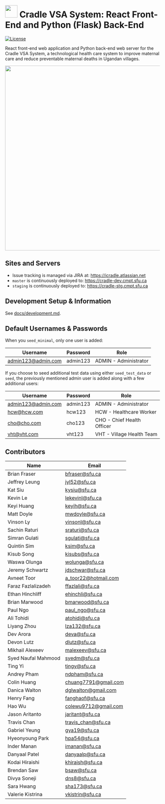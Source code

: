 # <img src="readme-img/logo.png" width=40> Cradle VSA System: React Front-End and Python (Flask) Back-End

[![License](https://img.shields.io/github/license/Cradle-VSA/cradle-platform)](https://github.com/Cradle-VSA/cradle-platform/blob/master/LICENCE)

React front-end web application and Python back-end web server for the Cradle 
VSA System, a technological health care system to improve maternal care and 
reduce preventable maternal deaths in Ugandan villages.

<img src="readme-img/screenshot.png" width="600px"/>

## Sites and Servers

* Issue tracking is managed via JIRA at: https://icradle.atlassian.net
* `master` is continuously deployed to: https://cradle-dev.cmpt.sfu.ca
* `staging` is continuously deployed to: https://cradle-stg.cmpt.sfu.ca

## Development Setup & Information

See [docs/development.md](docs/development.md).

## Default Usernames & Passwords

When you `seed_minimal`, only one user is added:

| Username           | Password | Role                   |
|--------------------|----------|------------------------|
| admin123@admin.com | admin123 | ADMIN - Administrator  |

If you choose to seed additional test data using either `seed_test_data` or `seed`,
the previously mentioned admin user is added along with a few additional users:

| Username           | Password | Role                         |
|--------------------|----------|------------------------------|
| admin123@admin.com | admin123 | ADMIN - Administrator        |
| hcw@hcw.com        | hcw123   | HCW   - Healthcare Worker    |
| cho@cho.com        | cho123   | CHO   - Chief Health Officer |
| vht@vht.com        | vht123   | VHT   - Village Health Team  |

## Contributors

| Name | Email |
| --- | --- |
| Brian Fraser | bfraser@sfu.ca |
| Jeffrey Leung | jyl52@sfu.ca |
| Kat Siu | kysiu@sfu.ca |
| Kevin Le | lekevinl@sfu.ca |
| Keyi Huang | keyih@sfu.ca |
| Matt Doyle | mwdoyle@sfu.ca |
| Vinson Ly | vinsonl@sfu.ca |
| Sachin Raturi | sraturi@sfu.ca |
| Simran Gulati | sgulati@sfu.ca |
| Quintin Sim | ksim@sfu.ca |
| Kisub Song | kisubs@sfu.ca |
| Waswa Olunga | wolunga@sfu.ca |
| Jeremy Schwartz | jdschwar@sfu.ca |
| Avneet Toor | a_toor22@hotmail.com |
| Faraz Fazlalizadeh | ffazlali@sfu.ca |
| Ethan Hinchliff | ehinchli@sfu.ca |
| Brian Marwood | bmarwood@sfu.ca |
| Paul Ngo | paul_ngo@sfu.ca |
| Ali Tohidi | atohidi@sfu.ca |
| Liyang Zhou | lza132@sfu.ca |
| Dev Arora | deva@sfu.ca |
| Devon Lutz | dlutz@sfu.ca |
| Mikhail Alexeev | malexeev@sfu.ca |
| Syed Naufal Mahmood | syedm@sfu.ca |
| Ting Yi | tingy@sfu.ca |
| Andrey Pham | ndpham@sfu.ca |
| Colin Huang | chuang7791@gmail.com |
| Danica Walton | dglwalton@gmail.com |
| Henry Fang | fanghaof@sfu.ca |
| Hao Wu | colewu9712@gmail.com |
| Jason Aritanto | jaritant@sfu.ca |
| Travis Chan | travis_chan@sfu.ca |
| Gabriel Yeung | gya19@sfu.ca |
| Hyeonyoung Park | hpa54@sfu.ca |
| Inder Manan | imanan@sfu.ca |
| Danyaal Patel | danyaalp@sfu.ca |
| Kodai Hiraishi | khiraish@sfu.ca |
| Brendan Saw | bsaw@sfu.ca |
| Divya Soneji | dns8@sfu.ca |
| Sara Hwang | sha173@sfu.ca |
| Valerie Kistrina | vkistrin@sfu.ca |
